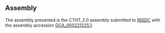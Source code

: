 

Assembly
--------

The assembly presented is the CTHT\_3.0 assembly submitted to
[INSDC](http://www.insdc.org) with the assembly accession
[GCA\_000221225.1](http://www.ebi.ac.uk/ena/data/view/GCA_000221225.1).
